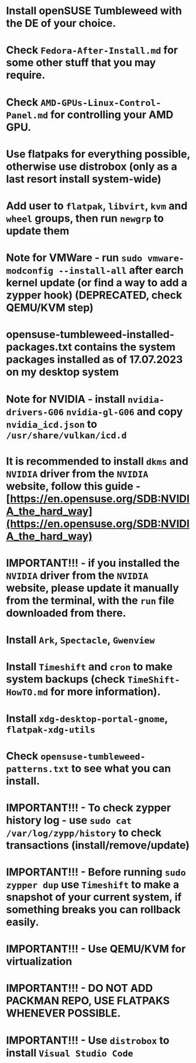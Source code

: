 # Install openSUSE Tumbleweed with the DE of your choice.
# Check `Fedora-After-Install.md` for some other stuff that you may require.
# Check `AMD-GPUs-Linux-Control-Panel.md` for controlling your AMD GPU.
# Use flatpaks for everything possible, otherwise use distrobox (only as a last resort install system-wide)
# Add user to `flatpak`, `libvirt`, `kvm` and `wheel` groups, then run `newgrp` to update them
# Note for VMWare - run `sudo vmware-modconfig --install-all` after earch kernel update (or find a way to add a zypper hook) (DEPRECATED, check QEMU/KVM step)
# opensuse-tumbleweed-installed-packages.txt contains the system packages installed as of 17.07.2023 on my desktop system
# Note for NVIDIA - install `nvidia-drivers-G06` `nvidia-gl-G06` and copy `nvidia_icd.json` to `/usr/share/vulkan/icd.d`
# It is recommended to install `dkms` and `NVIDIA` driver from the `NVIDIA` website, follow this guide - [https://en.opensuse.org/SDB:NVIDIA_the_hard_way](https://en.opensuse.org/SDB:NVIDIA_the_hard_way)
# IMPORTANT!!! - if you installed the `NVIDIA` driver from the `NVIDIA` website, please update it manually from the terminal, with the `run` file downloaded from there.
# Install `Ark`, `Spectacle`, `Gwenview`
# Install `Timeshift` and `cron` to make system backups (check `TimeShift-HowTO.md` for more information).
# Install `xdg-desktop-portal-gnome`, `flatpak-xdg-utils`
# Check `opensuse-tumbleweed-patterns.txt` to see what you can install.
# IMPORTANT!!! - To check zypper history log - use `sudo cat /var/log/zypp/history` to check transactions (install/remove/update)
# IMPORTANT!!! - Before running `sudo zypper dup` use `Timeshift` to make a snapshot of your current system, if something breaks you can rollback easily.
# IMPORTANT!!! - Use QEMU/KVM for virtualization
# IMPORTANT!!! - DO NOT ADD PACKMAN REPO, USE FLATPAKS WHENEVER POSSIBLE.
# IMPORTANT!!! - Use `distrobox` to install `Visual Studio Code`